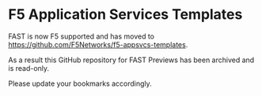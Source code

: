 # F5 Application Services Templates

FAST is now F5 supported and has moved to https://github.com/F5Networks/f5-appsvcs-templates.

As a result this GitHub repository for FAST Previews has been archived and is read-only.

Please update your bookmarks accordingly.

